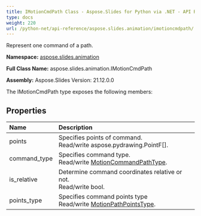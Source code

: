 ```yaml
---
title: IMotionCmdPath Class - Aspose.Slides for Python via .NET - API Reference
type: docs
weight: 220
url: /python-net/api-reference/aspose.slides.animation/imotioncmdpath/
---
```


Represent one command of a path.

**Namespace:** [aspose.slides.animation](/python-net/api-reference/aspose.slides.animation/)

**Full Class Name:** aspose.slides.animation.IMotionCmdPath

**Assembly:**  Aspose.Slides Version: 21.12.0.0

The IMotionCmdPath type exposes the following members:
## **Properties**
|**Name**|**Description**|
| :- | :- |
|points|Specifies points of command.<br/>            Read/write aspose.pydrawing.PointF[].|
|command_type|Specifies command type.<br/>            Read/write [MotionCommandPathType](/python-net/api-reference/aspose.slides.animation/motioncommandpathtype/).|
|is_relative|Determine command coordinates relative or not.<br/>            Read/write bool.|
|points_type|Specifies command points type<br/>            Read/write [MotionPathPointsType](/python-net/api-reference/aspose.slides.animation/motionpathpointstype/).|
